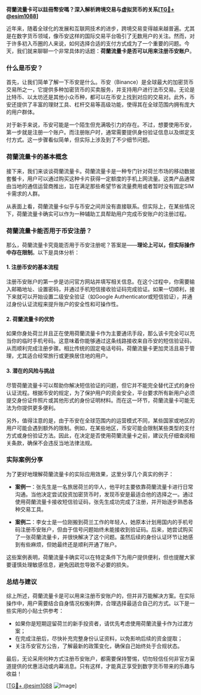 **荷蘭流量卡可以註冊幣安嗎？深入解析跨境交易与虚拟货币的关系[[TG💪+ @esim1088](https://t.me/s/esim1088)]**

近年来，随着全球化的发展和互联网技术的进步，跨境交易变得越来越普遍。尤其是在数字货币领域，像币安这样的国际交易平台吸引了无数用户的关注。然而，对于许多初入币圈的人来说，如何选择合适的支付方式成为了一个重要的问题。今天，我们就来聊聊一个非常具体的话题：**荷蘭流量卡是否可以用来注册币安账户**。

### 什么是币安？

首先，让我们简单了解一下币安是什么。币安（Binance）是全球最大的加密货币交易所之一，它提供多种加密货币的买卖服务，并支持用户进行法币交易。无论是比特币、以太坊还是其他小众币种，都可以在币安上找到对应的交易对。此外，币安还提供了丰富的理财工具、杠杆交易等高级功能，使得其在全球范围内拥有庞大的用户群体。

对于新手来说，币安可能是一个陌生但充满吸引力的存在。不过，想要使用币安，第一步就是注册一个账户。而注册账户时，通常需要提供身份验证信息以及绑定支付方式。这一步骤看似简单，但实际上涉及到了不少细节问题。

### 荷蘭流量卡的基本概念

接下来，我们来谈谈荷蘭流量卡。荷蘭流量卡是一种专门针对荷兰市场的移动数据套餐卡，用户可以通过购买这种卡片获得一定额度的手机上网流量。这类产品通常由当地的通信运营商推出，旨在满足那些希望节省流量费用或者暂时没有固定SIM卡需求的人群。

从表面上看，荷蘭流量卡似乎与币安之间并没有直接联系。但实际上，在某些情况下，荷蘭流量卡确实可以作为一种辅助工具帮助用户完成币安账户的注册过程。

### 荷蘭流量卡能否用于币安注册？

那么，荷蘭流量卡究竟能否用于币安注册呢？答案是——**理论上可以，但实际操作中存在限制**。以下是具体分析：

#### 1. 注册币安的基本流程
注册币安账户的第一步是访问官方网站并填写相关信息。在这个过程中，你需要输入邮箱地址、设置密码，并通过手机短信接收验证码完成验证。如果一切顺利，接下来就可以开始设置二级安全验证（如Google Authenticator或短信验证），并通过身份认证流程来提升账户的安全性和可操作性。

#### 2. 荷蘭流量卡的优势
如果你身处荷兰并且正在使用荷蘭流量卡作为主要通讯手段，那么该卡完全可以充当你的临时手机号码。这意味着你能够通过这条线路接收来自币安的短信验证码，从而顺利完成注册步骤。相比传统的固定电话号码，荷蘭流量卡更加灵活且易于管理，尤其适合经常旅行或更换居住地的用户。

#### 3. 潜在的风险与挑战
尽管荷蘭流量卡可以帮助你解决短信验证的问题，但它并不能完全替代正式的身份认证流程。根据币安的规定，为了保护用户的资金安全，平台要求所有新用户必须提交身份证件照片或其他形式的身份证明材料。而在这一环节，荷蘭流量卡可能无法为你提供更多便利。

另外，值得注意的是，由于币安在全球范围内的运营模式不同，某些国家或地区的用户可能会遇到额外的限制。例如，在某些地区，币安可能会限制某些类型的支付方式或身份验证方法。因此，在决定是否使用荷蘭流量卡之前，建议先仔细查阅相关条款，确保不会违反当地法律法规。

### 实际案例分享

为了更好地理解荷蘭流量卡的实际应用效果，这里分享几个真实的例子：

- **案例一**：张先生是一名旅居荷兰的华人，他平时主要依靠荷蘭流量卡进行日常沟通。当他决定尝试投资加密货币时，发现币安是最适合他的选择之一。通过使用荷蘭流量卡接收短信验证码，张先生成功完成了注册，并开始逐步熟悉各种交易工具。
  
- **案例二**：李女士是一位刚搬到荷兰工作的年轻人，她原本计划用国内的手机号码注册币安账户，但由于信号问题始终未能接收到验证码。后来，她尝试购买了一张荷蘭流量卡，并很快解决了这个问题。虽然后续的身份认证环节让她感到有些麻烦，但她最终还是顺利开通了账户。

这些案例表明，荷蘭流量卡确实可以在特定条件下为用户提供便利，但也提醒大家要谨慎处理敏感信息，避免因疏忽导致不必要的损失。

### 总结与建议

综上所述，荷蘭流量卡是可以用来注册币安账户的，但并非万能解决方案。在实际操作中，用户需要结合自身情况权衡利弊，合理选择最适合自己的方式。以下是一些实用的小贴士供参考：

- 如果你是短期逗留荷兰的新手投资者，请优先考虑使用荷蘭流量卡作为过渡方案；
- 在完成注册后，尽快补充完整身份认证资料，以免影响后续的资金提取；
- 关注币安官方公告，了解最新的政策变化，确保自己始终处于合规状态。

最后，无论采用何种方式注册币安账户，都需要保持警惕，切勿轻信任何非官方渠道提供的优惠活动或内幕消息。只有这样，才能真正享受到数字货币带来的乐趣与收益！

[[TG💪+ @esim1088](https://t.me/s/esim1088) ![Image](https://i.postimg.cc/4NQfJmqS/Snipaste-2025-05-13-00-14-12.png)]